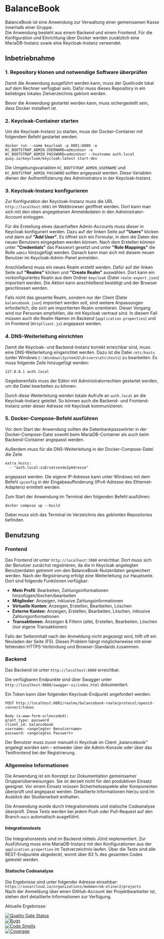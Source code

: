 # BalanceBook

BalanceBook ist eine Anwendung zur Verwaltung einer gemeinsamen Kasse innerhalb einer Gruppe.  
Die Anwendung besteht aus einem Backend und einem Frontend. Für die Konfiguration und Einrichtung über Docker werden zusätzlich eine MariaDB-Instanz sowie eine Keycloak-Instanz verwendet.

## Inbetriebnahme

### 1. Repository klonen und notwendige Software überprüfen

Damit die Anwendung ausgeführt werden kann, muss der Quellcode lokal auf dem Rechner verfügbar sein. Dafür muss dieses Repository in ein beliebiges lokales Zielverzeichnis geklont werden.

Bevor die Anwendung gestartet werden kann, muss sichergestellt sein, dass Docker installiert ist.

### 2. Keycloak-Container starten

Um die Keycloak-Instanz zu starten, muss der Docker-Container mit folgendem Befehl gestartet werden:

```
docker run --name keycloak -p 8081:8080 -e KC_BOOTSTRAP_ADMIN_USERNAME=adminUser -e KC_BOOTSTRAP_ADMIN_PASSWORD=adminUser --hostname auth.local quay.io/keycloak/keycloak:latest start-dev
```

Die Umgebungsvariablen `KC_BOOTSTRAP_ADMIN_USERNAME` und `KC_BOOTSTRAP_ADMIN_PASSWORD` sollten angepasst werden. Diese Variablen dienen der Authentifizierung des Administrators in der Keycloak-Instanz.

### 3. Keycloak-Instanz konfigurieren

Zur Konfiguration der Keycloak-Instanz muss die URL `http://localhost:8081` im Webbrowser geöffnet werden. Dort kann man sich mit den oben angegebenen Anmeldedaten in den Administrator-Account einloggen.

Für die Erstellung eines dauerhaften Admin-Accounts muss dieser in Keycloak konfiguriert werden. Dazu auf der linken Seite auf **"Users"** klicken und dann auf **"Add User"**. Es öffnet sich ein Formular, in dem die Daten des neuen Benutzers eingegeben werden können. Nach dem Erstellen können unter **"Credentials"** das Passwort gesetzt und unter **"Role Mappings"** die Rolle `admin` hinzugefügt werden. Danach kann man sich mit diesem neuen Benutzer im Keycloak-Admin-Panel anmelden.

Anschließend muss ein neues Realm erstellt werden. Dafür auf der linken Seite auf **"Realms"** klicken und **"Create Realm"** auswählen. Dort kann ein vorkonfiguriertes Realm aus dem Ordner `keycloak` (Datei `realm-export.json`) importiert werden. Die Aktion kann anschließend bestätigt und der Browser geschlossen werden.

Falls nicht das gesamte Realm, sondern nur der Client (Datei `balancebook.json`) importiert werden soll, sind weitere Anpassungen erforderlich, die sich am importierten Realm orientieren. Dieser Vorgang wird nur Personen empfohlen, die mit Keycloak vertraut sind. In diesem Fall müssen auch die Realm-Namen im Backend (`application.properties`) und im Frontend (`HttpClient.js`) angepasst werden.

### 4. DNS-Weiterleitung einrichten

Damit die Keycloak- und Backend-Instanz korrekt erreichbar sind, muss eine DNS-Weiterleitung eingerichtet werden. Dazu ist die Datei `/etc/hosts` (unter Windows `C:\Windows\System32\drivers\etc\hosts`) zu bearbeiten. Es muss folgende Zeile hinzugefügt werden:

```
127.0.0.1 auth.local
```

Gegebenenfalls muss der Editor mit Administratorrechten gestartet werden, um die Datei bearbeiten zu können.

Durch diese Weiterleitung werden lokale Aufrufe an `auth.local` an die Keycloak-Instanz geleitet. So können auch die Backend- und Frontend-Instanz unter dieser Adresse mit Keycloak kommunizieren.

### 5. Docker-Compose-Befehl ausführen

Vor dem Start der Anwendung sollten die Datenbankpasswörter in der Docker-Compose-Datei sowohl beim MariaDB-Container als auch beim Backend-Container angepasst werden.

Außerdem muss für die DNS-Weiterleitung in der Docker-Compose-Datei die Zeile

```
extra_hosts:
  - "auth.local:zuErsetzendeIpAdresse"
```

angepasst werden. Die eigene IP-Adresse kann unter Windows mit dem Befehl `ipconfig` in der Eingabeaufforderung (IPv4-Adresse des Ethernet-Adapters) ermittelt werden.

Zum Start der Anwendung im Terminal den folgenden Befehl ausführen:

```
docker compose up --build
```

Dabei muss sich das Terminal im Verzeichnis des geklonten Repositories befinden.

## Benutzung

### Frontend

Das Frontend ist unter `http://localhost:3000` erreichbar. Dort muss sich der Benutzer zunächst registrieren, da die in Keycloak angelegten Benutzerdaten getrennt von den BalanceBook-Nutzerdaten gespeichert werden. Nach der Registrierung erfolgt eine Weiterleitung zur Hauptseite. Dort sind folgende Funktionen verfügbar:

- **Mein Profil**: Bearbeiten, Zahlungsinformationen hinzufügen/löschen/bearbeiten
- **Mitglieder**: Anzeigen, inklusive Zahlungsinformationen
- **Virtuelle Konten**: Anzeigen, Erstellen, Bearbeiten, Löschen
- **Externe Konten**: Anzeigen, Erstellen, Bearbeiten, Löschen, inklusive Zahlungsinformationen
- **Transaktionen**: Anzeigen & Filtern (alle), Erstellen, Bearbeiten, Löschen (nur eigene Transaktionen)

Falls der Seiteninhalt nach der Anmeldung nicht angezeigt wird, hilft oft ein Neuladen der Seite (F5). Dieses Problem hängt möglicherweise mit einer fehlenden HTTPS-Verbindung und Browser-Standards zusammen.

### Backend

Das Backend ist unter `http://localhost:8080` erreichbar.

Die verfügbaren Endpunkte sind über Swagger unter  
`http://localhost:8080/swagger-ui/index.html` dokumentiert.

Ein Token kann über folgenden Keycloak-Endpunkt angefordert werden:

```
POST http://localhost:8081/realms/balancebook-realm/protocol/openid-connect/token

Body (x-www-form-urlencoded):
grant_type: password
client_id: balancebook
username: <angelegter Benutzername>
password: <angelegtes Passwort>
```

Der Benutzer muss zuvor manuell in Keycloak im Client „balancebook“ angelegt worden sein – entweder über die Admin-Konsole oder über das Testfrontend bei der Registrierung.

### Allgemeine Informationen

Die Anwendung ist ein Konzept zur Dokumentation gemeinsamer Gruppenüberweisungen. Sie ist derzeit nicht für den produktiven Einsatz geeignet. Vor einem Einsatz müssen Sicherheitsaspekte aller Komponenten überprüft und angepasst werden. Detaillierte Informationen hierzu sind im Ausblick der Studienarbeit enthalten.

Die Anwendung wurde durch Integrationstests und statische Codeanalyse überprüft. Diese Tests werden bei jedem Push oder Pull-Request auf den Branch `main` automatisch ausgeführt.

#### Integrationstests

Die Integrationstests sind im Backend mittels JUnit implementiert. Zur Ausführung muss eine MariaDB-Instanz mit den Konfigurationen aus der `application.properties` im Testverzeichnis laufen. Über die Tests sind alle REST-Endpunkte abgedeckt, womit über 83 % des gesamten Codes getestet werden.

#### Statische Codeanalyse

Die Ergebnisse sind unter folgender Adresse einsehbar:  
`https://sonarcloud.io/organizations/mobmonrob-elinor2/projects`  
Nach der Anmeldung über einen GitHub-Account der Projektbearbeiter ist, stehen dort detaillierte Informationen zur Verfügung.

Aktuelle Ergebnisse:

[![Quality Gate Status](https://sonarcloud.io/api/project_badges/measure?project=mobmonrob-elinor2_mobmonrob-elinor2&metric=alert_status)](https://sonarcloud.io/summary/new_code?id=mobmonrob-elinor2_mobmonrob-elinor2)  
[![Bugs](https://sonarcloud.io/api/project_badges/measure?project=mobmonrob-elinor2_mobmonrob-elinor2&metric=bugs)](https://sonarcloud.io/summary/new_code?id=mobmonrob-elinor2_mobmonrob-elinor2)  
[![Code Smells](https://sonarcloud.io/api/project_badges/measure?project=mobmonrob-elinor2_mobmonrob-elinor2&metric=code_smells)](https://sonarcloud.io/summary/new_code?id=mobmonrob-elinor2_mobmonrob-elinor2)  
[![Coverage](https://sonarcloud.io/api/project_badges/measure?project=mobmonrob-elinor2_mobmonrob-elinor2&metric=coverage)](https://sonarcloud.io/summary/new_code?id=mobmonrob-elinor2_mobmonrob-elinor2)
